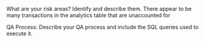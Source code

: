 What are your risk areas? Identify and describe them.
There appear to be many transactions in the analytics table that are unaccounted for 


QA Process:
Describe your QA process and include the SQL queries used to execute it.
